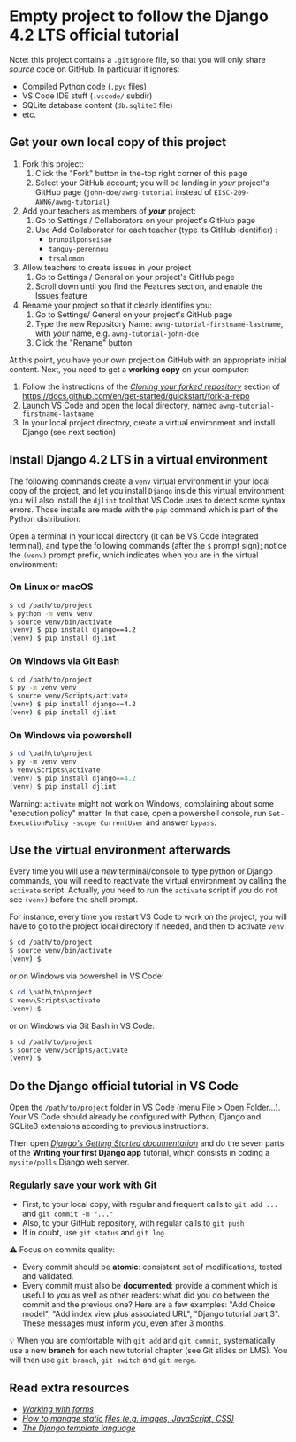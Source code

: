 # Empty project to follow the Django 4.2 LTS official tutorial

Note: this project contains a `.gitignore` file, so that you will only share
*source* code on GitHub. In particular it ignores:

- Compiled Python code (`.pyc` files)
- VS Code IDE stuff (`.vscode/` subdir)
- SQLite database content (`db.sqlite3` file)
- etc.

## Get your own local copy of this project

1. Fork this project:
   1. Click the "Fork" button in the-top right corner of this page
   2. Select your GitHub account; you will be landing in *your* project's GitHub
      page (`john-doe/awng-tutorial` instead of `EISC-209-AWNG/awng-tutorial`)
2. Add your teachers as members of ***your*** project:
   1. Go to Settings / Collaborators on your project's GitHub page
   2. Use Add Collaborator for each teacher (type its GitHub identifier) :
      - `brunoilponseisae`
      - `tanguy-perennou`
      - `trsalomon`
3. Allow teachers to create issues in your project
   1. Go to Settings / General on your project's GitHub page
   2. Scroll down until you find the Features section, and enable the Issues
      feature
4. Rename your project so that it clearly identifies you:
   1. Go to Settings/ General on your project's GitHub page
   2. Type the new Repository Name: `awng-tutorial-firstname-lastname`, with
      *your* name, e.g. `awng-tutorial-john-doe`
   3. Click the "Rename" button

At this point, you have your own project on GitHub with an appropriate initial content. Next, you need to get a **working copy** on your computer:

1. Follow the instructions of the [*Cloning your forked
   repository*](https://docs.github.com/en/get-started/quickstart/fork-a-repo#cloning-your-forked-repository)
   section of <https://docs.github.com/en/get-started/quickstart/fork-a-repo>
2. Launch VS Code and open the local directory, named
   `awng-tutorial-firstname-lastname`
3. In your local project directory, create a virtual environment and install
   Django (see next section)

## Install Django 4.2 LTS in a virtual environment

The following commands create a `venv` virtual environment in your local copy of
the project, and let you install `Django` inside this virtual environment; you
will also install the `djlint` tool that VS Code uses to detect some syntax
errors. Those installs are made with the `pip` command which is part of the
Python distribution.

Open a terminal in your local directory (it can be VS Code integrated terminal),
and type the following commands (after the `$` prompt sign); notice the `(venv)`
prompt prefix, which indicates when you are in the virtual environment:

### On Linux or macOS

```bash
$ cd /path/to/project
$ python -m venv venv
$ source venv/bin/activate
(venv) $ pip install django==4.2
(venv) $ pip install djlint
```

### On Windows via Git Bash

```bash
$ cd /path/to/project
$ py -m venv venv
$ source venv/Scripts/activate
(venv) $ pip install django==4.2
(venv) $ pip install djlint
```

### On Windows via powershell

```powershell
$ cd \path\to\project
$ py -m venv venv
$ venv\Scripts\activate
(venv) $ pip install django==4.2
(venv) $ pip install djlint
```

Warning: `activate` might not work on Windows, complaining about some "execution
policy" matter. In that case, open a powershell console, run
`Set-ExecutionPolicy -scope CurrentUser` and answer `bypass`.

## Use the virtual environment afterwards

Every time you will use a *new* terminal/console to type python or Django
commands, you will need to reactivate the virtual environment by calling the
`activate` script. Actually, you need to run the `activate` script if you do not
see `(venv)` before the shell prompt.

For instance, every time you restart VS Code to work on the project, you will
have to go to the project local directory if needed, and then to activate
`venv`:

```bash
$ cd /path/to/project
$ source venv/bin/activate
(venv) $ 
```

or on Windows via powershell in VS Code:

```powershell
$ cd \path\to\project
$ venv\Scripts\activate
(venv) $ 
```

or on Windows via Git Bash in VS Code:

```bash
$ cd /path/to/project
$ source venv/Scripts/activate
(venv) $ 
```

## Do the Django official tutorial in VS Code

Open the `/path/to/project` folder in VS Code (menu File > Open Folder...). Your
VS Code should already be configured with Python, Django and SQLite3 extensions
according to previous instructions.

Then open [*Django's Getting Started
documentation*](https://docs.djangoproject.com/en/4.2/intro/) and do the seven
parts of the **Writing your first Django app** tutorial, which consists in
coding a `mysite/polls` Django web server.

### Regularly save your work with Git

- First, to your local copy, with regular and frequent calls to `git add ...`
  and `git commit -m "..."`
- Also, to your GitHub repository, with regular calls to `git push`
- If in doubt, use `git status` and `git log`

:warning: Focus on commits quality:

- Every commit should be **atomic**: consistent set of modifications, tested and
  validated.
- Every commit must also be **documented**: provide a comment which is useful to
  you as well as other readers: what did you do between the commit and the
  previous one? Here are a few examples: "Add Choice model", "Add index view
  plus associated URL", "Django tutorial part 3". These messages must inform you,
  even after 3 months.

:bulb: When you are comfortable with `git add` and `git commit`, systematically
use a new **branch** for each new tutorial chapter (see Git slides on LMS). You
will then use `git branch`, `git switch` and `git merge`.

## Read extra resources

- [*Working with forms*](https://docs.djangoproject.com/en/4.2/topics/forms/)
- [*How to manage static files (e.g. images, JavaScript,
  CSS)*](https://docs.djangoproject.com/en/4.2/howto/static-files/)
- [*The Django template
  language*](https://docs.djangoproject.com/en/4.2/ref/templates/language/#template-inheritance-1)
